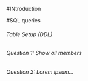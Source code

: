 #INtroduction

#SQL queries

###### Table Setup (DDL)

###### Question 1: Show all members



###### Question 2: Lorem ipsum...



